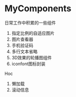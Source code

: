 # MyComponents
日常工作中积累的一些组件

1. 指定比例的自适应图片
2. 图片查看器
3. 手机验证码
4. 多行文本省略
5. 3D效果的轮播图组件
6. iconfont图标封装

Hoc

1. 懒加载
2. 滚动信息
